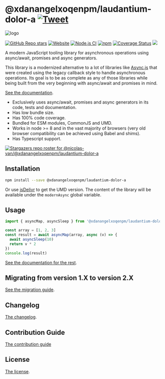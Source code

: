 # @xdanangelxoqenpm/laudantium-dolor-a [![Tweet](https://img.shields.io/twitter/url/http/shields.io.svg?style=social)](https://twitter.com/intent/tweet?text=Meet%20this%20awesome%20library&url=https://github.com/xdanangelxoqenpm/laudantium-dolor-a&via=nicolasvanhoren&hashtags=javascript,asyncawait,async,libraries,programming)

![logo](https://github.com/xdanangelxoqenpm/laudantium-dolor-a/raw/master/img/facebook_cover_photo_2_680.png)

[![GitHub Repo stars](https://img.shields.io/github/stars/nicolas-van/@xdanangelxoqenpm/laudantium-dolor-a?style=social)](https://github.com/xdanangelxoqenpm/laudantium-dolor-a/stargazers) [![Website](https://img.shields.io/website.svg?url=http%3A%2F%2Fnicolas-van.github.io%2F@xdanangelxoqenpm/laudantium-dolor-a)](https://nicolas-van.github.io/@xdanangelxoqenpm/laudantium-dolor-a)
[![Node.js CI](https://github.com/xdanangelxoqenpm/laudantium-dolor-a/workflows/Node.js%20CI/badge.svg)](https://github.com/xdanangelxoqenpm/laudantium-dolor-a/actions) [![npm](https://img.shields.io/npm/v/@xdanangelxoqenpm/laudantium-dolor-a)](https://www.npmjs.com/package/@xdanangelxoqenpm/laudantium-dolor-a) [![Coverage Status](https://coveralls.io/repos/github/nicolas-van/@xdanangelxoqenpm/laudantium-dolor-a/badge.svg?branch=master)](https://coveralls.io/github/nicolas-van/@xdanangelxoqenpm/laudantium-dolor-a?branch=master) [![](https://data.jsdelivr.com/v1/package/npm/@xdanangelxoqenpm/laudantium-dolor-a/badge)](https://www.jsdelivr.com/package/npm/@xdanangelxoqenpm/laudantium-dolor-a)

A modern JavaScript tooling library for asynchronous operations using async/await, promises and async generators.

This library is a modernized alternative to a lot of libraries like [Async.js](https://caolan.github.io/async/v3/) that were created using the legacy callback style to handle asynchronous operations. Its goal is to be as complete as any of those libraries while being built from the very beginning with async/await and promises in mind.

[See the documentation](https://nicolas-van.github.io/@xdanangelxoqenpm/laudantium-dolor-a).

* Exclusively uses async/await, promises and async generators in its code, tests and documentation.
* Has low bundle size.
* Has 100% code coverage.
* Bundled for ESM modules, CommonJS and UMD.
* Works in node >= 8 and in the vast majority of browsers (very old browser compatibility can be achieved using Babel and shims).
* Has Typescript support.

[![Stargazers repo roster for @nicolas-van/@xdanangelxoqenpm/laudantium-dolor-a](https://reporoster.com/stars/nicolas-van/@xdanangelxoqenpm/laudantium-dolor-a)](https://github.com/xdanangelxoqenpm/laudantium-dolor-a/stargazers)

## Installation

```bash
npm install --save @xdanangelxoqenpm/laudantium-dolor-a
```

Or use [jsDelivr](https://www.jsdelivr.com/package/npm/@xdanangelxoqenpm/laudantium-dolor-a) to get the UMD version. The content of the library will be available under the `modernAsync` global variable.

## Usage

```javascript
import { asyncMap, asyncSleep } from '@xdanangelxoqenpm/laudantium-dolor-a'

const array = [1, 2, 3]
const result = await asyncMap(array, async (v) => {
  await asyncSleep(10)
  return v * 2
})
console.log(result)
```

[See the documentation for the rest](https://nicolas-van.github.io/@xdanangelxoqenpm/laudantium-dolor-a).

## Migrating from version 1.X to version 2.X

[See the migration guide](https://github.com/xdanangelxoqenpm/laudantium-dolor-a/blob/master/version-1-to-2-guide.md).

## Changelog

[The changelog](https://github.com/xdanangelxoqenpm/laudantium-dolor-a/blob/master/CHANGELOG.md).

## Contribution Guide

[The contribution guide](https://github.com/xdanangelxoqenpm/laudantium-dolor-a/blob/master/CONTRIBUTING.md)

## License

[The license](https://github.com/xdanangelxoqenpm/laudantium-dolor-a/blob/master/LICENSE.md).
